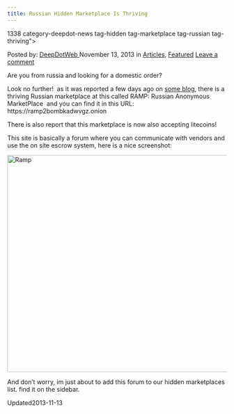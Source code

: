 ```yaml
---
title: Russian Hidden Marketplace Is Thriving
---
```

1338 category-deepdot-news tag-hidden tag-marketplace tag-russian tag-thriving">

<p class="post-meta">
<span>Posted by: <a href="https://www.deepdotweb.com/author/admin/" title="">DeepDotWeb </a></span>
<span>November 13, 2013</span>
<span>in <a href="https://www.deepdotweb.com/category/articles/" rel="category tag">Articles</a>, <a href="https://www.deepdotweb.com/category/deepdot-news/" rel="category tag">Featured</a></span>
<span><a href="https://www.deepdotweb.com/2013/11/13/russian-hidden-marketplace-is-thriving/#respond">Leave a comment</a></span>
</p>
<div class="clear"></div>
<div class="entry">
<p>Are you from russia and looking for a domestic order?</p>
<p>Look no further!  as it was reported a few days ago on <a href="http://www.leavethewestbehind.com/2013/10/silk-road-is-dead-but-its-russian.html">some blog,</a> there is a thriving Russian marketplace at this called RAMP: Russian Anonymous MarketPlace  and you can find it in this URL: https://ramp2bombkadwvgz.onion</p>
<p>There is also report that this marketplace is now also accepting litecoins!</p>
<p>This site is basically a forum where you can communicate with vendors and use the on site escrow system, here is a nice screenshot:</p>
<p><a href="/imgs/2013/11/Ramp.jpg"><img class="aligncenter size-full wp-image-1339" alt="Ramp" src="https://www.deepdotweb.com/wp-content/uploads/2013/11/Ramp.jpg" width="761" height="499" srcset="https://www.deepdotweb.com/wp-content/uploads/2013/11/Ramp.jpg 1203w, https://www.deepdotweb.com/wp-content/uploads/2013/11/Ramp-300x197.jpg 300w, https://www.deepdotweb.com/wp-content/uploads/2013/11/Ramp-1024x672.jpg 1024w" sizes="(max-width: 761px) 100vw, 761px"/></a></p>
<p>And don&#8217;t worry, im just about to add this forum to our hidden marketplaces list. find it on the sidebar.</p>
</div>
<span style="display:none"><a href="https://www.deepdotweb.com/tag/hidden/" rel="tag">hidden</a> <a href="https://www.deepdotweb.com/tag/marketplace/" rel="tag">marketplace</a> <a href="https://www.deepdotweb.com/tag/russian/" rel="tag">russian</a> <a href="https://www.deepdotweb.com/tag/thriving/" rel="tag">thriving</a></span> 
Updated2013-11-13</span>
<div style="display:none" class="vcard author" itemprop="author" itemscope itemtype="http://schema.org/Person"><strong class="fn" itemprop="name">
